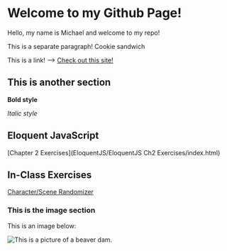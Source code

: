 # Welcome to my Github Page!

Hello, my name is Michael and welcome to my repo!

This is a separate paragraph! Cookie sandwich

This is a link! --> [Check out this site!](https://oks-logo.bandcamp.com/)

## This is another section

**Bold style**

*Italic style*

## Eloquent JavaScript

[Chapter 2 Exercises](EloquentJS/EloquentJS Ch2 Exercises/index.html)

## In-Class Exercises

[Character/Scene Randomizer](exercises/character_randomizer/index.html)

### This is the image section

This is an image below:

![This is a picture of a beaver dam.](https://speakingofgeoscience.org/wp-content/uploads/2023/03/dunn-fairfax-1.jpg?w=662)
